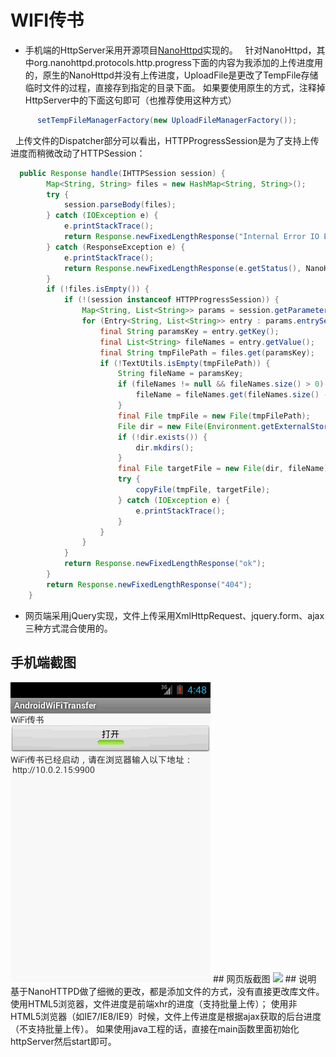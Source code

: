 # WIFI传书

 * 手机端的HttpServer采用开源项目[NanoHttpd](https://github.com/NanoHttpd/nanohttpd)实现的。
   针对NanoHttpd，其中org.nanohttpd.protocols.http.progress下面的内容为我添加的上传进度用的，原生的NanoHttpd并没有上传进度，UploadFile是更改了TempFile存储临时文件的过程，直接存到指定的目录下面。
   如果要使用原生的方式，注释掉HttpServer中的下面这句即可（也推荐使用这种方式）
```java
      setTempFileManagerFactory(new UploadFileManagerFactory());
```
   上传文件的Dispatcher部分可以看出，HTTPProgressSession是为了支持上传进度而稍微改动了HTTPSession：
```java   
  public Response handle(IHTTPSession session) {
		Map<String, String> files = new HashMap<String, String>();
		try {
			session.parseBody(files);
		} catch (IOException e) {
			e.printStackTrace();
			return Response.newFixedLengthResponse("Internal Error IO Exception: " + e.getMessage());
		} catch (ResponseException e) {
			e.printStackTrace();
			return Response.newFixedLengthResponse(e.getStatus(), NanoHTTPD.MIME_PLAINTEXT, e.getMessage());
		}
		if (!files.isEmpty()) {
			if (!(session instanceof HTTPProgressSession)) {
				Map<String, List<String>> params = session.getParameters();
				for (Entry<String, List<String>> entry : params.entrySet()) {
					final String paramsKey = entry.getKey();
					final List<String> fileNames = entry.getValue();
					final String tmpFilePath = files.get(paramsKey);
					if (!TextUtils.isEmpty(tmpFilePath)) {
						String fileName = paramsKey;
						if (fileNames != null && fileNames.size() > 0) {
							fileName = fileNames.get(fileNames.size() - 1);
						}
						final File tmpFile = new File(tmpFilePath);
						File dir = new File(Environment.getExternalStorageDirectory() + File.separator + DIR_IN_SDCARD);
						if (!dir.exists()) {
							dir.mkdirs();
						}
						final File targetFile = new File(dir, fileName);
						try {
							copyFile(tmpFile, targetFile);
						} catch (IOException e) {
							e.printStackTrace();
						}
					}
				}
			}
			return Response.newFixedLengthResponse("ok");
		}
		return Response.newFixedLengthResponse("404");
	}
```
 * 网页端采用jQuery实现，文件上传采用XmlHttpRequest、jquery.form、ajax三种方式混合使用的。

## 手机端截图
<img src="phone.png"/>
## 网页版截图
<img src="web.gif"/>
## 说明
基于NanoHTTPD做了细微的更改，都是添加文件的方式，没有直接更改库文件。
使用HTML5浏览器，文件进度是前端xhr的进度（支持批量上传）；
使用非HTML5浏览器（如IE7/IE8/IE9）时候，文件上传进度是根据ajax获取的后台进度（不支持批量上传）。
如果使用java工程的话，直接在main函数里面初始化httpServer然后start即可。
